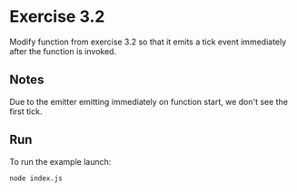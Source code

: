 # Exercise 3.2
Modify function from exercise 3.2 so that it emits a tick event immediately after the function is invoked.

## Notes
Due to the emitter emitting immediately on function start, we don't see the first tick.
## Run

To run the example launch:

```bash
node index.js
```
